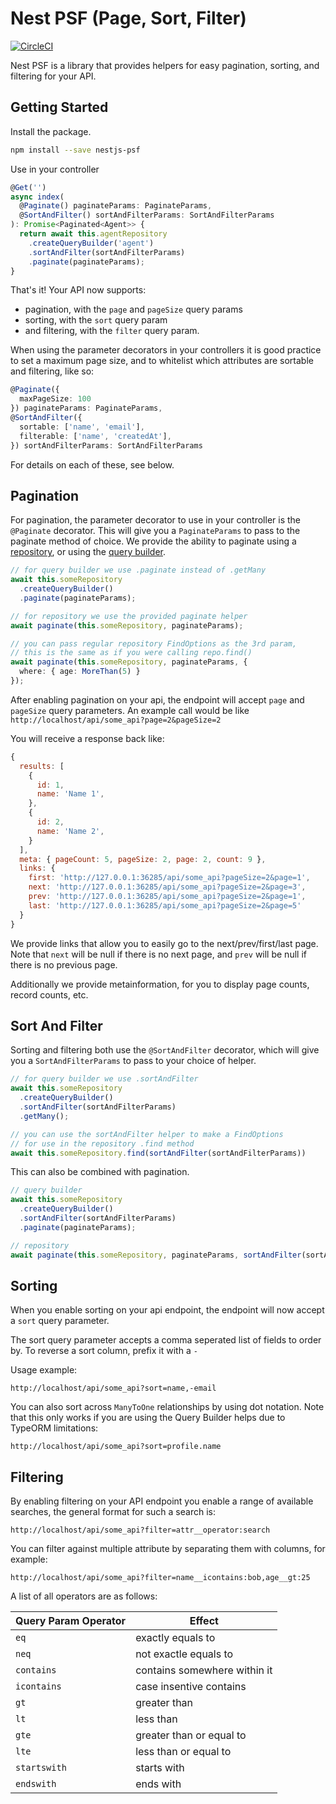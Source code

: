 # Nest PSF (Page, Sort, Filter)

[![CircleCI](https://circleci.com/gh/Shift3/nestjs-psf/tree/master.svg?style=svg)](https://circleci.com/gh/Shift3/nestjs-psf/tree/master)

Nest PSF is a library that provides helpers for easy pagination, sorting, and filtering for your API.

## Getting Started

Install the package.

```bash
npm install --save nestjs-psf
```

Use in your controller

```typescript
@Get('')
async index(
  @Paginate() paginateParams: PaginateParams,
  @SortAndFilter() sortAndFilterParams: SortAndFilterParams
): Promise<Paginated<Agent>> {
  return await this.agentRepository
    .createQueryBuilder('agent')
    .sortAndFilter(sortAndFilterParams)
    .paginate(paginateParams);
}
```

That's it! Your API now supports:

- pagination, with the `page` and `pageSize` query params
- sorting, with the `sort` query param
- and filtering, with the `filter` query param.

When using the parameter decorators in your controllers it is good practice to set a maximum page size, and to whitelist which attributes are sortable and filtering, like so:

```typescript
@Paginate({
  maxPageSize: 100
}) paginateParams: PaginateParams,
@SortAndFilter({
  sortable: ['name', 'email'],
  filterable: ['name', 'createdAt'],
}) sortAndFilterParams: SortAndFilterParams
```

For details on each of these, see below.

## Pagination

For pagination, the parameter decorator to use in your controller is the `@Paginate` decorator. This will give you a `PaginateParams` to pass to the paginate method of choice. We provide the ability to paginate using a [repository](https://typeorm.io/#/working-with-repository), or using the [query builder](https://typeorm.io/#/select-query-builder/what-is-querybuilder).

```typescript
// for query builder we use .paginate instead of .getMany
await this.someRepository
  .createQueryBuilder()
  .paginate(paginateParams);

// for repository we use the provided paginate helper
await paginate(this.someRepository, paginateParams);

// you can pass regular repository FindOptions as the 3rd param,
// this is the same as if you were calling repo.find()
await paginate(this.someRepository, paginateParams, {
  where: { age: MoreThan(5) }
});
```

After enabling pagination on your api, the endpoint will accept `page` and
`pageSize` query parameters. An example call would be like
`http://localhost/api/some_api?page=2&pageSize=2`

You will receive a response back like:

```js
{
  results: [
    {
      id: 1,
      name: 'Name 1',
    },
    {
      id: 2,
      name: 'Name 2',
    }
  ],
  meta: { pageCount: 5, pageSize: 2, page: 2, count: 9 },
  links: {
    first: 'http://127.0.0.1:36285/api/some_api?pageSize=2&page=1',
    next: 'http://127.0.0.1:36285/api/some_api?pageSize=2&page=3',
    prev: 'http://127.0.0.1:36285/api/some_api?pageSize=2&page=1',
    last: 'http://127.0.0.1:36285/api/some_api?pageSize=2&page=5'
  }
}
```

We provide links that allow you to easily go to the next/prev/first/last page. Note that `next` will be null if there is no next page, and `prev` will be null if there is no previous page.

Additionally we provide metainformation, for you to display page counts, record counts, etc.

## Sort And Filter

Sorting and filtering both use the `@SortAndFilter` decorator, which will give you a `SortAndFilterParams` to pass to your choice of helper.

```typescript
// for query builder we use .sortAndFilter
await this.someRepository
  .createQueryBuilder()
  .sortAndFilter(sortAndFilterParams)
  .getMany();

// you can use the sortAndFilter helper to make a FindOptions
// for use in the repository .find method
await this.someRepository.find(sortAndFilter(sortAndFilterParams))
```

This can also be combined with pagination.

```typescript
// query builder
await this.someRepository
  .createQueryBuilder()
  .sortAndFilter(sortAndFilterParams)
  .paginate(paginateParams);

// repository
await paginate(this.someRepository, paginateParams, sortAndFilter(sortAndFilterParams));
```

## Sorting

When you enable sorting on your api endpoint, the endpoint will now accept a `sort` query parameter.

The sort query parameter accepts a comma seperated list of fields to order by. To reverse a sort column, prefix it with a `-`

Usage example:

`http://localhost/api/some_api?sort=name,-email`

You can also sort across `ManyToOne` relationships by using dot notation. Note
that this only works if you are using the Query Builder helps due to TypeORM
limitations:

`http://localhost/api/some_api?sort=profile.name`

## Filtering

By enabling filtering on your API endpoint you enable a range of available searches, the general format for such a search is:

`http://localhost/api/some_api?filter=attr__operator:search`

You can filter against multiple attribute by separating them with columns, for example:

`http://localhost/api/some_api?filter=name__icontains:bob,age__gt:25`

A list of all operators are as follows:

| Query Param Operator | Effect                       |
|----------------------|------------------------------|
| `eq`                 | exactly equals to            |
| `neq`                | not exactle equals to        |
| `contains`           | contains somewhere within it |
| `icontains`          | case insentive contains      |
| `gt`                 | greater than                 |
| `lt`                 | less than                    |
| `gte`                | greater than or equal to     |
| `lte`                | less than or equal to        |
| `startswith`         | starts with                  |
| `endswith`           | ends with                    |

